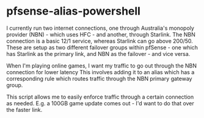 # pfsense-alias-powershell

I currently run two internet connections, one through Australia's monopoly provider (NBN) - which uses HFC - and another, through Starlink. The NBN connection is a basic 12/1 service, whereas Starlink can go above 200/50.
These are setup as two different failover groups within pfSense - one which has Starlink as the primary link, and NBN as the failover - and vice versa. 

When I'm playing online games, I want my traffic to go out through the NBN connection for lower latency This involves adding it to an alias which has a corresponding rule which routes traffic through the NBN primary gateway group. 

This script allows me to easily enforce traffic through a certain connection as needed. E.g. a 100GB game update comes out - I'd want to do that over the faster link. 
